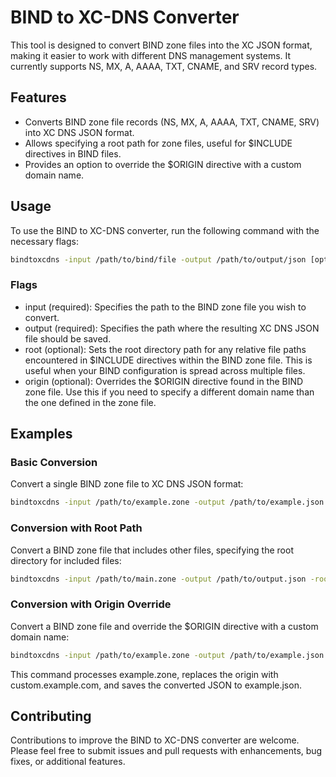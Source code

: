 # BIND to XC-DNS Converter

This tool is designed to convert BIND zone files into the XC JSON format, making it easier to work with different DNS management systems. It currently supports NS, MX, A, AAAA, TXT, CNAME, and SRV record types.

## Features

- Converts BIND zone file records (NS, MX, A, AAAA, TXT, CNAME, SRV) into XC DNS JSON format.
- Allows specifying a root path for zone files, useful for $INCLUDE directives in BIND files.
- Provides an option to override the $ORIGIN directive with a custom domain name.

## Usage

To use the BIND to XC-DNS converter, run the following command with the necessary flags:

```bash
bindtoxcdns -input /path/to/bind/file -output /path/to/output/json [optional flags]
```

### Flags

- input (required): Specifies the path to the BIND zone file you wish to convert.
- output (required): Specifies the path where the resulting XC DNS JSON file should be saved.
- root (optional): Sets the root directory path for any relative file paths encountered in $INCLUDE directives within the BIND zone file. This is useful when your BIND configuration is spread across multiple files.
- origin (optional): Overrides the $ORIGIN directive found in the BIND zone file. Use this if you need to specify a different domain name than the one defined in the zone file.

## Examples

### Basic Conversion

Convert a single BIND zone file to XC DNS JSON format:

```bash
bindtoxcdns -input /path/to/example.zone -output /path/to/example.json
```

### Conversion with Root Path

Convert a BIND zone file that includes other files, specifying the root directory for included files:

```bash
bindtoxcdns -input /path/to/main.zone -output /path/to/output.json -root /path/to/zone/files
```

### Conversion with Origin Override

Convert a BIND zone file and override the $ORIGIN directive with a custom domain name:

```bash
bindtoxcdns -input /path/to/example.zone -output /path/to/example.json -origin custom.example.com
```

This command processes example.zone, replaces the origin with custom.example.com, and saves the converted JSON to example.json.

## Contributing

Contributions to improve the BIND to XC-DNS converter are welcome. Please feel free to submit issues and pull requests with enhancements, bug fixes, or additional features.
